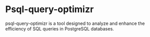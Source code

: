 # Psql-query-optimizr
psql-query-optimizr is a tool designed to analyze and enhance the efficiency of SQL queries in PostgreSQL databases. 
